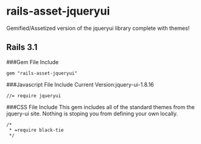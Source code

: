 # rails-asset-jqueryui

Gemified/Assetized version of the jqueryui library complete with themes!

## Rails 3.1

###Gem File Include

    gem "rails-asset-jqueryui"

###Javascript File Include
Current Version:jquery-ui-1.8.16

    //= require jqueryui

###CSS File Include 
This gem includes all of the standard themes from the jquery-ui site. Nothing is stoping you from defining your own locally.

    /*
     * =require black-tie
     */
